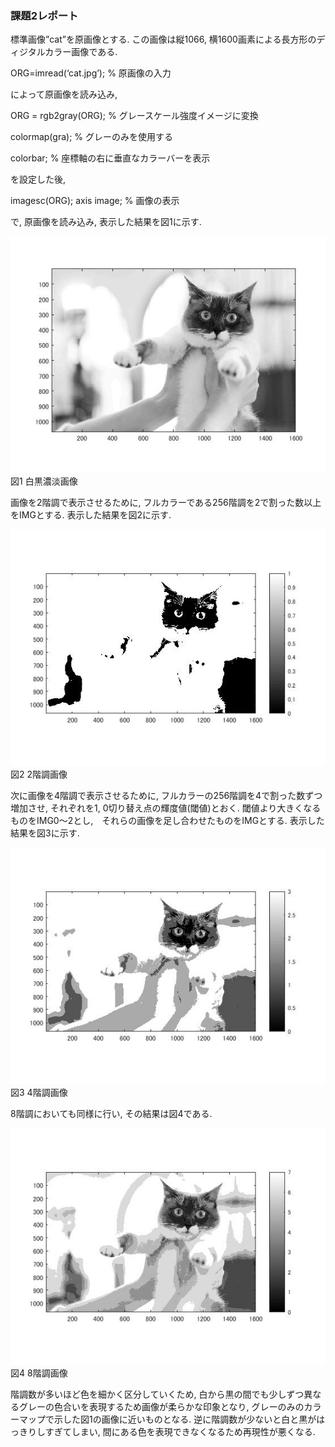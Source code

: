 ### 課題2レポート

標準画像”cat”を原画像とする. この画像は縦1066, 横1600画素による長方形のディジタルカラー画像である.

ORG=imread(‘cat.jpg’); % 原画像の入力

によって原画像を読み込み,

ORG = rgb2gray(ORG); % グレースケール強度イメージに変換

colormap(gra); % グレーのみを使用する

colorbar; % 座標軸の右に垂直なカラーバーを表示

を設定した後,

imagesc(ORG); axis image; %    画像の表示

で, 原画像を読み込み, 表示した結果を図1に示す.

![現画像](https://github.com/A3N1/lecture_image_processing-report/blob/master/image/2-1.jpg?raw=true)
図1 白黒濃淡画像

画像を2階調で表示させるために, フルカラーである256階調を2で割った数以上をIMGとする. 表示した結果を図2に示す.

![現画像](https://github.com/A3N1/lecture_image_processing-report/blob/master/image/2-2.jpg?raw=true)
図2 2階調画像

次に画像を4階調で表示させるために, フルカラーの256階調を4で割った数ずつ増加させ, それぞれを1, 0切り替え点の輝度値(閾値)とおく. 閾値より大きくなるものをIMG0～2とし,　それらの画像を足し合わせたものをIMGとする. 表示した結果を図3に示す.

![現画像](https://github.com/A3N1/lecture_image_processing-report/blob/master/image/2-3.jpg?raw=true)
図3 4階調画像

8階調においても同様に行い, その結果は図4である.

![現画像](https://github.com/A3N1/lecture_image_processing-report/blob/master/image/2-4.jpg?raw=true)
図4 8階調画像

階調数が多いほど色を細かく区分していくため, 白から黒の間でも少しずつ異なるグレーの色合いを表現するため画像が柔らかな印象となり, グレーのみのカラーマップで示した図1の画像に近いものとなる. 逆に階調数が少ないと白と黒がはっきりしすぎてしまい, 間にある色を表現できなくなるため再現性が悪くなる.
